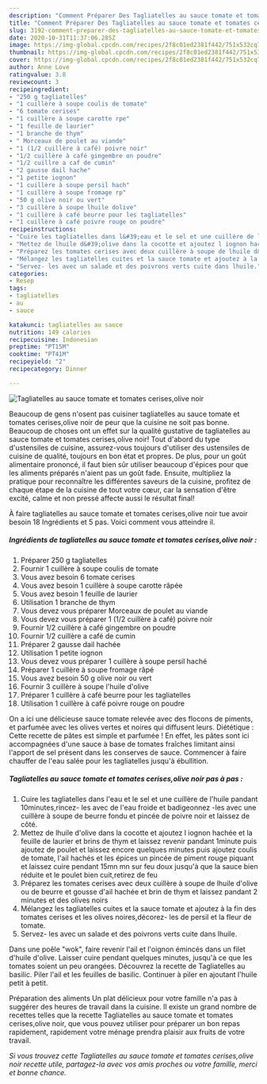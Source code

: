 ```yaml
---
description: "Comment Préparer Des Tagliatelles au sauce tomate et tomates cerises,olive noir"
title: "Comment Préparer Des Tagliatelles au sauce tomate et tomates cerises,olive noir"
slug: 3192-comment-preparer-des-tagliatelles-au-sauce-tomate-et-tomates-cerises-olive-noir
date: 2020-10-31T11:37:06.285Z
image: https://img-global.cpcdn.com/recipes/2f8c01ed2381f442/751x532cq70/tagliatelles-au-sauce-tomate-et-tomates-cerisesolive-noir-photo-principale-de-la-recette.jpg
thumbnail: https://img-global.cpcdn.com/recipes/2f8c01ed2381f442/751x532cq70/tagliatelles-au-sauce-tomate-et-tomates-cerisesolive-noir-photo-principale-de-la-recette.jpg
cover: https://img-global.cpcdn.com/recipes/2f8c01ed2381f442/751x532cq70/tagliatelles-au-sauce-tomate-et-tomates-cerisesolive-noir-photo-principale-de-la-recette.jpg
author: Anne Love
ratingvalue: 3.8
reviewcount: 3
recipeingredient:
- "250 g tagliatelles"
- "1 cuillère à soupe coulis de tomate"
- "6 tomate cerises"
- "1 cuillère à soupe carotte rpe"
- "1 feuille de laurier"
- "1 branche de thym"
- " Morceaux de poulet au viande"
- "1 (1/2 cuillère à café) poivre noir"
- "1/2 cuillère à café gingembre on poudre"
- "1/2 cuillre a caf de cumin"
- "2 gausse dail hache"
- "1 petite iognon"
- "1 cuillère à soupe persil hach"
- "1 cuillère à soupe fromage rp"
- "50 g olive noir ou vert"
- "3 cuillère à soupe lhuile dolive"
- "1 cuillère à café beurre pour les tagliatelles"
- "1 cuillère à café poivre rouge on poudre"
recipeinstructions:
- "Cuire les tagliatelles dans l&#39;eau et le sel et une cuillère de l&#39;huile pandant 10minutes,rincez- les avec de l&#39;eau froide et badigeonnez -les avec une cuillère à soupe de beurre fondu et pincée de poivre noir et laissez de côté."
- "Mettez de lhuile d&#39;olive dans la cocotte et ajoutez l iognon hachée et la feuille de laurier et brins de thym et laissez revenir pandant 1minute puis ajoutez de poulet et laissez encore quelques minutes puis ajoutez coulis de tomate, l&#39;ail hachés et les épices un pincée de piment rouge piquant et laissez cuire pendant 15mn mn sur feu doux jusqu&#39;à que la sauce bien réduite et le poulet bien cuit,retirez de feu"
- "Préparez les tomates cerises avec deux cuillère à soupe de lhuile d&#39;olive ou de beurre et gousse d&#39;ail hachée et brin de thym et laissez pandant 2 minutes et des olives noirs"
- "Mélangez les tagliatelles cuites et la sauce tomate et ajoutez à la fin des tomates cerises et les olives noires,décorez- les de persil et la fleur de tomate."
- "Servez- les avec un salade et des poivrons verts cuite dans lhuile."
categories:
- Resep
tags:
- tagliatelles
- au
- sauce

katakunci: tagliatelles au sauce 
nutrition: 149 calories
recipecuisine: Indonesian
preptime: "PT15M"
cooktime: "PT41M"
recipeyield: "2"
recipecategory: Dinner

---
```



![Tagliatelles au sauce tomate et tomates cerises,olive noir](https://img-global.cpcdn.com/recipes/2f8c01ed2381f442/751x532cq70/tagliatelles-au-sauce-tomate-et-tomates-cerisesolive-noir-photo-principale-de-la-recette.jpg)

Beaucoup de gens n'osent pas cuisiner tagliatelles au sauce tomate et tomates cerises,olive noir de peur que la cuisine ne soit pas bonne. Beaucoup de choses ont un effet sur la qualité gustative de tagliatelles au sauce tomate et tomates cerises,olive noir! Tout d'abord du type d'ustensiles de cuisine, assurez-vous toujours d'utiliser des ustensiles de cuisine de qualité, toujours en bon état et propres. De plus, pour un goût alimentaire prononcé, il faut bien sûr utiliser beaucoup d'épices pour que les aliments préparés n'aient pas un goût fade. Ensuite, multipliez la pratique pour reconnaître les différentes saveurs de la cuisine, profitez de chaque étape de la cuisine de tout votre cœur, car la sensation d'être excité, calme et non pressé affecte aussi le résultat final!

<!--inarticleads1-->

À faire tagliatelles au sauce tomate et tomates cerises,olive noir tue avoir besoin 18 Ingrédients et 5 pas. Voici comment vous atteindre il.

##### Ingrédients de tagliatelles au sauce tomate et tomates cerises,olive noir :

1. Préparer 250 g tagliatelles
1. Fournir 1 cuillère à soupe coulis de tomate
1. Vous avez besoin 6 tomate cerises
1. Vous avez besoin 1 cuillère à soupe carotte râpée
1. Vous avez besoin 1 feuille de laurier
1. Utilisation 1 branche de thym
1. Vous devez vous préparer  Morceaux de poulet au viande
1. Vous devez vous préparer 1 (1/2 cuillère à café) poivre noir
1. Fournir 1/2 cuillère à café gingembre on poudre
1. Fournir 1/2 cuillère a café de cumin
1. Préparer 2 gausse dail hachée
1. Utilisation 1 petite iognon
1. Vous devez vous préparer 1 cuillère à soupe persil haché
1. Préparer 1 cuillère à soupe fromage râpé
1. Vous avez besoin 50 g olive noir ou vert
1. Fournir 3 cuillère à soupe l&#39;huile d&#39;olive
1. Préparer 1 cuillère à café beurre pour les tagliatelles
1. Utilisation 1 cuillère à café poivre rouge on poudre


On a ici une délicieuse sauce tomate relevée avec des flocons de piments, et parfumée avec les olives vertes et noires qui diffusent leurs. Diététique : Cette recette de pâtes est simple et parfumée ! En effet, les pâtes sont ici accompagnées d&#39;une sauce à base de tomates fraîches limitant ainsi l&#39;apport de sel présent dans les conserves de sauce. Commencer à faire chauffer de l&#39;eau salée pour les tagliatelles jusqu&#39;à ébullition. 

<!--inarticleads2-->

##### Tagliatelles au sauce tomate et tomates cerises,olive noir pas à pas :

1. Cuire les tagliatelles dans l&#39;eau et le sel et une cuillère de l&#39;huile pandant 10minutes,rincez- les avec de l&#39;eau froide et badigeonnez -les avec une cuillère à soupe de beurre fondu et pincée de poivre noir et laissez de côté.
1. Mettez de lhuile d&#39;olive dans la cocotte et ajoutez l iognon hachée et la feuille de laurier et brins de thym et laissez revenir pandant 1minute puis ajoutez de poulet et laissez encore quelques minutes puis ajoutez coulis de tomate, l&#39;ail hachés et les épices un pincée de piment rouge piquant et laissez cuire pendant 15mn mn sur feu doux jusqu&#39;à que la sauce bien réduite et le poulet bien cuit,retirez de feu
1. Préparez les tomates cerises avec deux cuillère à soupe de lhuile d&#39;olive ou de beurre et gousse d&#39;ail hachée et brin de thym et laissez pandant 2 minutes et des olives noirs
1. Mélangez les tagliatelles cuites et la sauce tomate et ajoutez à la fin des tomates cerises et les olives noires,décorez- les de persil et la fleur de tomate.
1. Servez- les avec un salade et des poivrons verts cuite dans lhuile.


Dans une poêle &#34;wok&#34;, faire revenir l&#39;ail et l&#39;oignon émincés dans un filet d&#39;huile d&#39;olive. Laisser cuire pendant quelques minutes, jusqu&#39;à ce que les tomates soient un peu orangées. Découvrez la recette de Tagliatelles au basilic. Piler l&#39;ail et les feuilles de basilic. Continuer à piler en ajoutant l&#39;huile petit à petit. 

<!--inarticleads1-->

<p>
Préparation des aliments Un plat délicieux pour votre famille n'a pas à suggérer des heures de travail dans la cuisine. Il existe un grand nombre de recettes telles que la recette Tagliatelles au sauce tomate et tomates cerises,olive noir, que vous pouvez utiliser pour préparer un bon repas rapidement, rapidement votre ménage prendra plaisir aux fruits de votre travail.
</p>

<p>
<i>Si vous trouvez cette Tagliatelles au sauce tomate et tomates cerises,olive noir recette utile, partagez-la avec vos amis proches ou votre famille, merci et bonne chance.</i>
</p>
